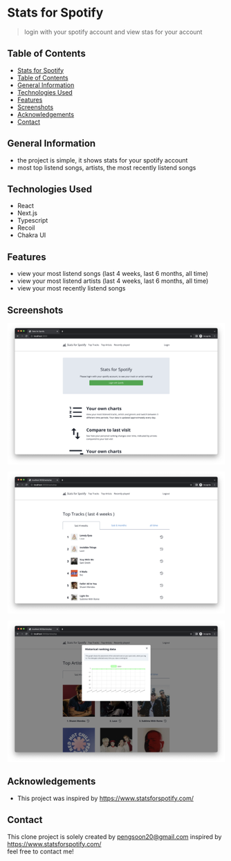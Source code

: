 # Stats for Spotify 
> login with your spotify account and view stas for your account

## Table of Contents

- [Stats for Spotify](#stats-for-spotify)
- [Table of Contents](#table-of-contents)
- [General Information](#general-information)
- [Technologies Used](#technologies-used)
- [Features](#features)
- [Screenshots](#Screenshots)
- [Acknowledgements](#acknowledgements)
- [Contact](#contact)

## General Information

- the project is simple, it shows stats for your spotify account
- most top listend songs, artists, the most recently listend songs

## Technologies Used

- React
- Next.js
- Typescript
- Recoil
- Chakra UI

## Features

- view your most listend songs (last 4 weeks, last 6 months, all time)
- view your most listend artists (last 4 weeks, last 6 months, all time)
- view your most recently listend songs

## Screenshots

<!-- ![Example screenshot](./img/screenshot.png) -->

<!-- If you have screenshots you'd like to share, include them here. -->
<p>
    <img src="./readme/Screenshot 2023-02-21 at 15.51.14.png"  />
</p>
<p>
    <img src="./readme/Screenshot 2023-02-21 at 15.51.52.png"  />
</p>
<p>
    <img src="./readme/Screenshot 2023-02-21 at 15.52.39.png"  />
</p>

<!--## Setup-->
<!--What are the project requirements/dependencies? Where are they listed? A requirements.txt or a Pipfile.lock file perhaps? Where is it located?-->

<!--Proceed to describe how to install / setup one's local environment / get started with the project.-->

<!--## Usage-->
<!--How does one go about using it?-->
<!--Provide various use cases and code examples here.-->

<!--`write-your-code-here`-->

<!--## Project Status-->
<!--Project is: _in progress_ / _complete_ / _no longer being worked on_. If you are no longer working on it, provide reasons why.-->

<!--## Room for Improvement-->
<!--Include areas you believe need improvement / could be improved. Also add TODOs for future development.-->

<!--Room for improvement:-->
<!--- Improvement to be done 1-->
<!--- Improvement to be done 2-->

<!--To do:-->
<!--- Feature to be added 1-->
<!--- Feature to be added 2-->

## Acknowledgements

- This project was inspired by https://www.statsforspotify.com/

## Contact

This clone project is solely created by pengsoon20@gmail.com inspired by https://www.statsforspotify.com/  
feel free to contact me!

<!-- Optional -->
<!-- ## License -->
<!-- This project is open source and available under the [... License](). -->

<!-- You don't have to include all sections - just the one's relevant to your project -->
